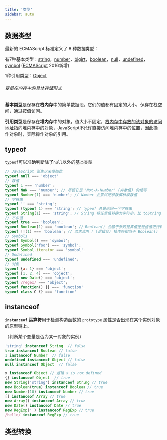 ```yaml
---
title: '类型'
sidebar: auto
---
```


## 数据类型

最新的 ECMAScript 标准定义了 8 种数据类型：

有7种基本类型：[string](https://developer.mozilla.org/zh-CN/docs/Glossary/String)，[number](https://developer.mozilla.org/zh-CN/docs/Glossary/Number)，[bigint](https://developer.mozilla.org/zh-CN/docs/Glossary/BigInt)，[boolean](https://developer.mozilla.org/zh-CN/docs/Glossary/Boolean)，[null](https://developer.mozilla.org/zh-CN/docs/Glossary/Null)，[undefined](https://developer.mozilla.org/zh-CN/docs/Glossary/undefined)，[symbol](https://developer.mozilla.org/zh-CN/docs/Glossary/Symbol) ([ECMAScript](https://developer.mozilla.org/zh-CN/docs/Glossary/ECMAScript) 2016新增)

1种引用类型：[Object](https://developer.mozilla.org/zh-CN/docs/Glossary/Object)

###### 变量在内存中的具体存储形式

**基本类型**是保存在**栈内存**中的简单数据段，它们的值都有固定的大小，保存在栈空间，通过按值访问。

**引用类型**是保存在**堆内存**中的对象，值大小不固定，<u>栈内存中存放的该对象的访问地址</u>指向堆内存中的对象，JavaScript不允许直接访问堆内存中的位置，因此操作对象时，实际操作对象的引用。

## typeof

`typeof`可以准确判断除了`null`以外的基本类型

```js {2}
// JavaScript 诞生以来便如此
typeof null === 'object'
// 数值
typeof 1 === 'number';
typeof NaN === 'number'; // 尽管它是 "Not-A-Number" (非数值) 的缩写
typeof Number(1) === 'number'; // Number 会尝试把参数解析成数值
// 字符串
typeof '' === 'string';
typeof (typeof 1) === 'string'; // typeof 总是返回一个字符串
typeof String(1) === 'string'; // String 将任意值转换为字符串，比 toString 更安全
// 布尔值
typeof true === 'boolean';
typeof Boolean(1) === 'boolean'; // Boolean() 会基于参数是真值还是虚值进行转换
typeof !!(1) === 'boolean'; // 两次调用 ! (逻辑非) 操作符相当于 Boolean()
// Symbols
typeof Symbol() === 'symbol';
typeof Symbol('foo') === 'symbol';
typeof Symbol.iterator === 'symbol';
// Undefined
typeof undefined === 'undefined';
// 对象
typeof {a: 1} === 'object';
typeof [1, 2, 4] === 'object';
typeof new Date() === 'object';
typeof /regex/ === 'object';
typeof function() {} === 'function';
typeof class C {} === 'function'
```

## instanceof

**`instanceof`** **运算符**用于检测构造函数的 `prototype` 属性是否出现在某个实例对象的原型链上。

（判断某个变量是否为某一对象的实例）

```js
'string' instanceof String  // false
true instanceof Boolean // false
1 instanceof Number  // false
undefined instanceof Object // false
null instanceof Object  // false

x instanceof Object // 报错 x is not defined
{} instanceof Object  // true
new String('string') instanceof String // true
new Boolean(true) instanceof Boolean // true
new Number(10) instanceof Number // true
[] instanceof Array // true
new Array() instanceof Array // true
new Date() instanceof Date // true
new RegExp('') instanceof RegExp // true
/hello/ instanceof RegExp // true
```



## 类型转换